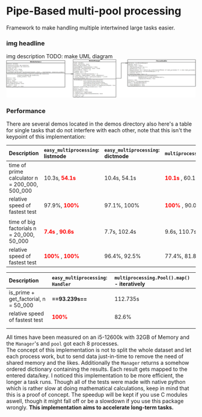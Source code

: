# Pipe-Based multi-pool processing

Framework to make handling multiple intertwined large tasks easier. 

### img headline
img description
TODO: make UML diagram
![alt text](imgs/Concept_unfinished.png)

### Performance

There are several demos located in the demos directory also here's a table for single tasks that do not interfere with
each other, note that this isn't the keypoint of this implementation:

| Description                                   | `easy_multiprocessing`: listmode                                                      | `easy_multiprocessing`: dictmode | `multiprocessing.Pool().map()`                    | single thread     |
|:----------------------------------------------|:--------------------------------------------------------------------------------------|:---------------------------------|:--------------------------------------------------|:------------------|
| time of prime calculator n = 200_000, 500_000 | 10.3s, <span style="color:red"> **54.1s** </span>                                     | 10.4s, 54.1s                     | <span style="color:red"> **10.1s** </span>, 60.1s | 56.1s, 317.7s     |
| relative speed of fastest test                | 97.9%, <span style="color:red"> **100%** </span>                                      | 97.1%, 100%                      | <span style="color:red"> **100%**  </span>, 90.0% | 18.0%, 17.0%      |
|                                               |                                                                                       |                                  |                                                   |                   |
| time of big factorials n = 20_000, 50_000     | <span style="color:red"> **7.4s** </span>, <span style="color:red"> **90.6s** </span> | 7.7s, 102.4s                     | 9.6s, 110.7s                                      | 44.8s, 576.64s    |
| relative speed of fastest test                | <span style="color:red">**100%** </span>, <span style="color:red">**100%**  </span>   | 96.4%, 92.5%                     | 77.4%, 81.8%                                      | 16.5%, 15.76%     |

| Description                          | `easy_multiprocessing`: `Handler`         | `multiprocessing.Pool().map()` - iteratively |
|:-------------------------------------|:------------------------------------------|:---------------------------------------------|
| is_prime + get_factorial, n = 50_000 | **==93.239s==**                           | 112.735s                                     |
| relative speed of fastest test       | <span style="color:red"> **100%** </span> | 82.6%                                        |
|                                      |                                           |                                              |
|                                      |                                           |                                              |

All times have been measured on an i5-12600k with 32GB of Memory and the `Manager`'s and `pool` got each 8 processes. </br>
The concept of this implementation is not to split the whole dataset and let each process work, but to send data just-in-time
to remove the need of shared memory and the likes.
Additionally the `Manager` returns a somehow ordered dictionary containing the results. Each result gets mapped to the entered data/key.
I noticed this implementation to be more efficient, the longer a task runs.
Though all of the tests were made with native python which is rather slow at doing mathematical calculations, keep in mind that this is a proof of concept.
The speedup will be kept if you use C modules aswell, though it might fall off or
be a slowdown if you use this package wrongly. **This implementation aims to accelerate long-term tasks.**
